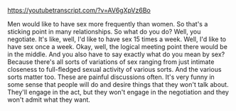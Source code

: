 https://youtubetranscript.com/?v=AV6gXpVz6Bo

 Men would like to have sex more frequently than women. So that's a sticking point in many relationships. So what do you do? Well, you negotiate. It's like, well, I'd like to have sex 15 times a week. Well, I'd like to have sex once a week. Okay, well, the logical meeting point there would be in the middle. And you also have to say exactly what do you mean by sex? Because there's all sorts of variations of sex ranging from just intimate closeness to full-fledged sexual activity of various sorts. And the various sorts matter too. These are painful discussions often. It's very funny in some sense that people will do and desire things that they won't talk about. They'll engage in the act, but they won't engage in the negotiation and they won't admit what they want.